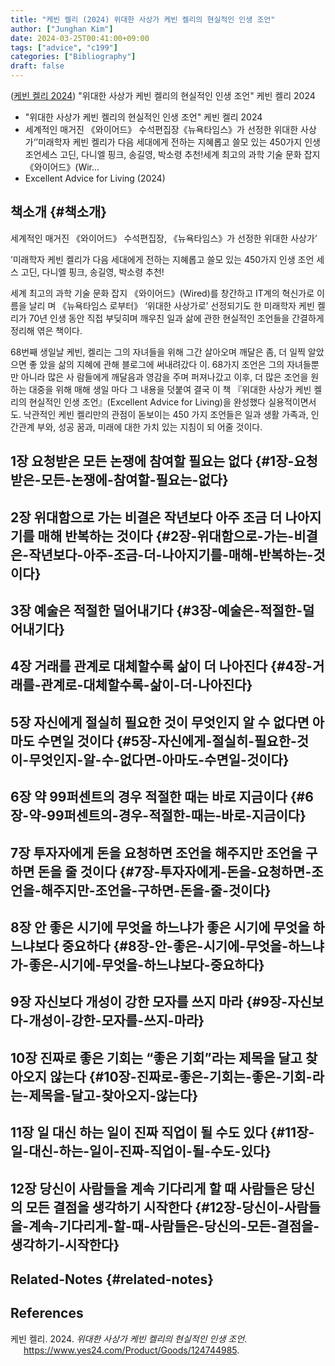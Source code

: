 ```yaml
---
title: "케빈 켈리 (2024) 위대한 사상가 케빈 켈리의 현실적인 인생 조언"
author: ["Junghan Kim"]
date: 2024-03-25T00:41:00+09:00
tags: ["advice", "c199"]
categories: ["Bibliography"]
draft: false
---
```


(<a href="#citeproc_bib_item_1">케빈 켈리 2024</a>) "위대한 사상가 케빈 켈리의 현실적인 인생 조언" 케빈 켈리 2024

-   "위대한 사상가 케빈 켈리의 현실적인 인생 조언" 케빈 켈리 2024
-   세계적인 매거진 《와이어드》 수석편집장《뉴욕타임스》가 선정한 위대한 사상가‘’미래학자 케빈 켈리가 다음 세대에게 전하는 지혜롭고 쓸모 있는 450가지 인생 조언세스 고딘, 다니엘 핑크, 송길영, 박소령 추천!세계 최고의 과학 기술 문화 잡지 《와이어드》(Wir...
-   Excellent Advice for Living (2024)


## 책소개 {#책소개}

세계적인 매거진 《와이어드》 수석편집장, 《뉴욕타임스》가 선정한 위대한 사상가‘

’미래학자 케빈 켈리가 다음 세대에게 전하는 지혜롭고 쓸모 있는 450가지 인생 조언 세스 고딘, 다니엘 핑크, 송길영, 박소령 추천!

세계 최고의 과학 기술 문화 잡지 《와이어드》(Wired)를 창간하고 IT계의 혁신가로 이름을 날리 며 《뉴욕타임스 로부터》 ‘위대한 사상가로’ 선정되기도 한 미래학자 케빈 켈리가 70년 인생 동안 직접 부딪히며 깨우친 일과 삶에 관한 현실적인 조언들을 간결하게 정리해 엮은 책이다.

68번째 생일날 케빈, 켈리는 그의 자녀들을 위해 그간 살아오며 깨달은 좀, 더 일찍 알았으면 좋 았을 삶의 지혜에 관해 블로그에 써내려갔다 이. 68가지 조언은 그의 자녀들뿐만 아니라 많은 사 람들에게 깨달음과 영감을 주며 퍼져나갔고 이후, 더 많은 조언을 원하는 대중을 위해 매해 생일 마다 그 내용을 덧붙여 결국 이 책 『위대한 사상가 케빈 켈리의 현실적인 인생 조언』(Excellent Advice for Living)을 완성했다 실용적이면서도. 낙관적인 케빈 켈리만의 관점이 돋보이는 450 가지 조언들은 일과 생활 가족과, 인간관계 부와, 성공 꿈과, 미래에 대한 가치 있는 지침이 되 어줄 것이다.


## 1장 요청받은 모든 논쟁에 참여할 필요는 없다 {#1장-요청받은-모든-논쟁에-참여할-필요는-없다}


## 2장 위대함으로 가는 비결은 작년보다 아주 조금 더 나아지기를 매해 반복하는 것이다 {#2장-위대함으로-가는-비결은-작년보다-아주-조금-더-나아지기를-매해-반복하는-것이다}


## 3장 예술은 적절한 덜어내기다 {#3장-예술은-적절한-덜어내기다}


## 4장 거래를 관계로 대체할수록 삶이 더 나아진다 {#4장-거래를-관계로-대체할수록-삶이-더-나아진다}


## 5장 자신에게 절실히 필요한 것이 무엇인지 알 수 없다면 아마도 수면일 것이다 {#5장-자신에게-절실히-필요한-것이-무엇인지-알-수-없다면-아마도-수면일-것이다}


## 6장 약 99퍼센트의 경우 적절한 때는 바로 지금이다 {#6장-약-99퍼센트의-경우-적절한-때는-바로-지금이다}


## 7장 투자자에게 돈을 요청하면 조언을 해주지만 조언을 구하면 돈을 줄 것이다 {#7장-투자자에게-돈을-요청하면-조언을-해주지만-조언을-구하면-돈을-줄-것이다}


## 8장 안 좋은 시기에 무엇을 하느냐가 좋은 시기에 무엇을 하느냐보다 중요하다 {#8장-안-좋은-시기에-무엇을-하느냐가-좋은-시기에-무엇을-하느냐보다-중요하다}


## 9장 자신보다 개성이 강한 모자를 쓰지 마라 {#9장-자신보다-개성이-강한-모자를-쓰지-마라}


## 10장 진짜로 좋은 기회는 “좋은 기회”라는 제목을 달고 찾아오지 않는다 {#10장-진짜로-좋은-기회는-좋은-기회-라는-제목을-달고-찾아오지-않는다}


## 11장 일 대신 하는 일이 진짜 직업이 될 수도 있다 {#11장-일-대신-하는-일이-진짜-직업이-될-수도-있다}


## 12장 당신이 사람들을 계속 기다리게 할 때 사람들은 당신의 모든 결점을 생각하기 시작한다 {#12장-당신이-사람들을-계속-기다리게-할-때-사람들은-당신의-모든-결점을-생각하기-시작한다}


## Related-Notes {#related-notes}

## References

<style>.csl-entry{text-indent: -1.5em; margin-left: 1.5em;}</style><div class="csl-bib-body">
  <div class="csl-entry"><a id="citeproc_bib_item_1"></a>케빈 켈리. 2024. <i>위대한 사상가 케빈 켈리의 현실적인 인생 조언</i>. <a href="https://www.yes24.com/Product/Goods/124744985">https://www.yes24.com/Product/Goods/124744985</a>.</div>
</div>
